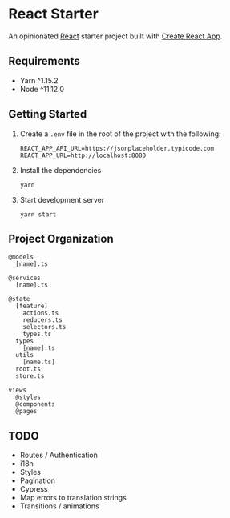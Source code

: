 # React Starter

An opinionated [React](https://github.com/facebook/react) starter project built with [Create React App](https://github.com/facebook/create-react-app).

## Requirements

- Yarn ^1.15.2
- Node ^11.12.0

## Getting Started

1.  Create a `.env` file in the root of the project with the following:

        REACT_APP_API_URL=https://jsonplaceholder.typicode.com
        REACT_APP_URL=http://localhost:8080

2.  Install the dependencies

        yarn

3.  Start development server

        yarn start

## Project Organization

```
@models
  [name].ts

@services
  [name].ts

@state
  [feature]
    actions.ts
    reducers.ts
    selectors.ts
    types.ts
  types
    [name].ts
  utils
    [name.ts]
  root.ts
  store.ts

views
  @styles
  @components
  @pages
```

## TODO
* Routes / Authentication
* i18n
* Styles
* Pagination
* Cypress
* Map errors to translation strings
* Transitions / animations
